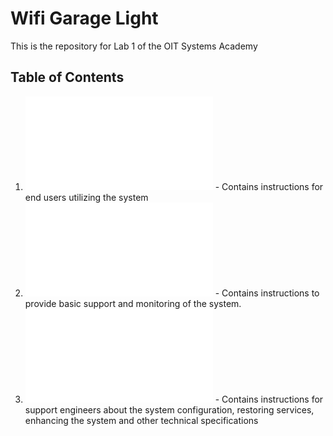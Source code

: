 # Wifi Garage Light #
This is the repository for Lab 1 of the OIT Systems Academy

## Table of Contents ##
1. ![End User Documentation](/docs/end_user_doc.md) - Contains instructions for end users utilizing the system
2. ![Operations Center User Documentation](/docs/ops_support_doc.md) - Contains instructions to provide basic support and monitoring of the system.
3. ![Support Engineer Documentation](/docs/engineer_support_doc.md) - Contains instructions for support engineers about the system configuration, restoring services, enhancing the system and other technical specifications